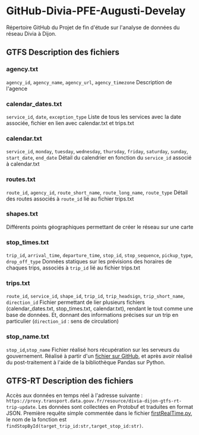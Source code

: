 # GitHub-Divia-PFE-Augusti-Develay
 Répertoire GitHub du Projet de fin d'étude sur l'analyse de données du réseau Divia à Dijon.

## GTFS Description des fichiers
### agency.txt
`agency_id`, `agency_name`, `agency_url`, `agency_timezone`
Description de l'agence

### calendar_dates.txt
`service_id`, `date`, `exception_type`
Liste de tous les services avec la date associée, fichier en lien avec calendar.txt et trips.txt

### calendar.txt
`service_id`, `monday`, `tuesday`, `wednesday`, `thursday`, `friday`, `saturday`, `sunday`, `start_date`, `end_date`
Détail du calendrier en fonction du `service_id` associé à calendar.txt

### routes.txt
`route_id`, `agency_id`, `route_short_name`, `route_long_name`, `route_type`
Détail des routes associés à `route_id` lié au fichier  trips.txt

### shapes.txt
Différents points géographiques permettant de créer le réseau sur une carte

### stop_times.txt
`trip_id`, `arrival_time`, `departure_time`, `stop_id`, `stop_sequence`, `pickup_type`, `drop_off_type`
Données statiques sur les prévisions des horaires de chaques trips, associés à `trip_id` lié au fichier trips.txt

### trips.txt
`route_id`, `service_id`, `shape_id`, `trip_id`, `trip_headsign`, `trip_short_name`, `direction_id`
Fichier permettant de lier plusieurs fichiers (calendar_dates.txt, stop_times.txt, calendar.txt), rendant le tout comme une base de données. Et, donnant des informations précises sur un trip en particulier (`direction_id` : sens de circulation)

### stop_name.txt
`stop_id`,`stop_name`
Fichier réalisé hors récupération sur les serveurs du gouvernement. Réalisé à partir d'un [fichier sur GitHub](https://github.com/Tsuna77/TransportDijon/blob/2ead8e6db3906e459aeb1fdb04e0a748ffaa755f/app/src/main/java/fr/tsuna/transportdijon/MyDB.java#L48), et après avoir réalisé du post-traitement à l'aide de la bibliothèque Pandas sur Python.

## GTFS-RT Description des fichiers
Accès aux données en temps réel à l'adresse suivante : `https://proxy.transport.data.gouv.fr/resource/divia-dijon-gtfs-rt-trip-update`. Les données sont collectées en Protobuf et traduites en format JSON.
Première requête simple commentée dans le fichier [firstRealTime.py](https://github.com/LukeDvy/GitHub-Divia-PFE-Augusti-Develay/blob/main/firstRealTime.py), le nom de la fonction est `findStopById(target_trip_id:str,target_stop_id:str)`.